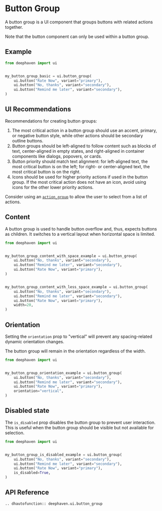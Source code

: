 # Button Group

A button group is a UI component that groups buttons with related actions together.

Note that the button component can only be used within a button group.

## Example

```python
from deephaven import ui


my_button_group_basic = ui.button_group(
    ui.button("Rate Now", variant="primary"),
    ui.button("No, thanks", variant="secondary"),
    ui.button("Remind me later", variant="secondary"),
)
```

## UI Recommendations

Recommendations for creating button groups:

1. The most critical action in a button group should use an accent, primary, or negative button style, while other actions should be secondary outline buttons.
2. Button groups should be left-aligned to follow content such as blocks of text, center-aligned in empty states, and right-aligned in container components like dialogs, popovers, or cards.
3. Button priority should match text alignment: for left-aligned text, the most critical button is on the left; for right- or center-aligned text, the most critical button is on the right.
4. Icons should be used for higher priority actions if used in the button group. If the most critical action does not have an icon, avoid using icons for the other lower priority actions.

Consider using an [`action_group`](./action_group.md) to allow the user to select from a list of actions. 


## Content

A button group is used to handle button overflow and, thus, expects buttons as children. It switches to a vertical layout when horizontal space is limited.

```python
from deephaven import ui


my_button_group_content_with_space_example = ui.button_group(
    ui.button("No, thanks", variant="secondary"),
    ui.button("Remind me later", variant="secondary"),
    ui.button("Rate Now", variant="primary"),
)


my_button_group_content_with_less_space_example = ui.button_group(
    ui.button("No, thanks", variant="secondary"),
    ui.button("Remind me later", variant="secondary"),
    ui.button("Rate Now", variant="primary"),
    width=20,
)
```


## Orientation

Setting the `orientation` prop to "vertical" will prevent any spacing-related dynamic orientation changes.

The button group will remain in the orientation regardless of the width.

```python
from deephaven import ui


my_button_group_orientation_example = ui.button_group(
    ui.button("No, thanks", variant="secondary"),
    ui.button("Remind me later", variant="secondary"),
    ui.button("Rate Now", variant="primary"),
    orientation="vertical",
)
```


## Disabled state

The `is_disabled` prop disables the button group to prevent user interaction. This is useful when the button group should be visible but not available for selection.


```python
from deephaven import ui


my_button_group_is_disabled_example = ui.button_group(
    ui.button("No, thanks", variant="secondary"),
    ui.button("Remind me later", variant="secondary"),
    ui.button("Rate Now", variant="primary"),
    is_disabled=True,
)
```

## API Reference

```{eval-rst}
.. dhautofunction:: deephaven.ui.button_group
```
